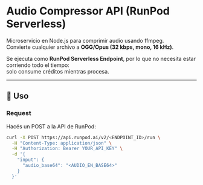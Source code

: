 # Audio Compressor API (RunPod Serverless)

Microservicio en Node.js para comprimir audio usando ffmpeg.  
Convierte cualquier archivo a **OGG/Opus (32 kbps, mono, 16 kHz)**.  

Se ejecuta como **RunPod Serverless Endpoint**, por lo que no necesita estar corriendo todo el tiempo:  
solo consume créditos mientras procesa.

---

## 🚀 Uso

### Request
Hacés un POST a la API de RunPod:

```bash
curl -X POST https://api.runpod.ai/v2/<ENDPOINT_ID>/run \
  -H "Content-Type: application/json" \
  -H "Authorization: Bearer YOUR_API_KEY" \
  -d '{
    "input": {
      "audio_base64": "<AUDIO_EN_BASE64>"
    }
  }'
